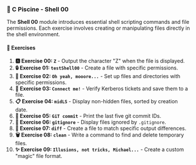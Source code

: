 
### **🚀 C Piscine - Shell 00**

The **Shell 00** module introduces essential shell scripting commands and file permissions. Each exercise involves creating or manipulating files directly in the shell environment.

#### 📝 Exercises

1. **🅰️ Exercise 00: `Z`** - Output the character "Z" when the file is displayed.
2. **🔒 Exercise 01: `testShell00`** - Create a file with specific permissions.
3. **📂 Exercise 02: `Oh yeah, mooore...`** - Set up files and directories with specific permissions.
4. **🔗 Exercise 03: `Connect me!`** - Verify Kerberos tickets and save them to a file.
5. **📋 Exercise 04: `midLS`** - Display non-hidden files, sorted by creation date.
6. **🔄 Exercise 05: `GiT commit`** - Print the last five git commit IDs.
7. **🚫 Exercise 06: `gitignore`** - Display files ignored by `.gitignore`.
8. **📑 Exercise 07: `diff`** - Create a file to match specific output differences.
9. **🗑️ Exercise 08: `clean`** - Write a command to find and delete temporary files.
10. **✨ Exercise 09: `Illusions, not tricks, Michael...`** - Create a custom "magic" file format.

